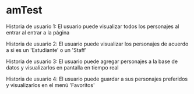 # amTest
Historia de usuario 1:
El usuario puede visualizar todos los personajes al entrar al entrar a la página 

Historia de usuario 2:
El usuario puede visualizar los personajes de acuerdo a si es un 'Estudiante' o un 'Staff'

Historia de usuario 3:
El usuario puede agregar personajes a la base de datos y visualizarlos en pantalla en tiempo real

Historia de usuario 4:
El usuario puede guardar a sus personajes preferidos y visualizarlos en el menú 'Favoritos'